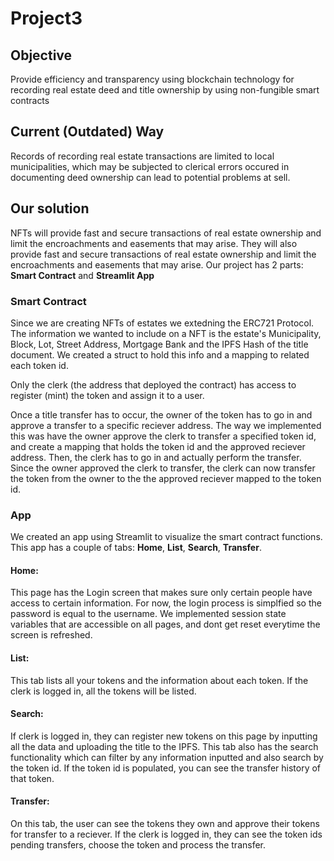 # Project3

## Objective
Provide efficiency and transparency using blockchain technology for recording real estate deed and title ownership by using non-fungible smart contracts

## Current (Outdated) Way
Records of recording real estate transactions are limited to local municipalities, which may be subjected to clerical errors occured in documenting deed ownership can lead to potential problems at sell. 

## Our solution
NFTs will provide fast and secure transactions of real estate ownership and limit the encroachments and easements that may arise. They will also provide fast and secure transactions of real estate ownership and limit the encroachments and easements that may arise. Our project has 2 parts: **Smart Contract** and **Streamlit App**

### Smart Contract
Since we are creating NFTs of estates we extedning the ERC721 Protocol. The information we wanted to include on a NFT is the estate's Municipality, Block, Lot, Street Address, Mortgage Bank and the IPFS Hash of the title document. We created a struct to hold this info and a mapping to related each token id. 

Only the clerk (the address that deployed the contract) has access to register (mint) the token and assign it to a user. 

Once a title transfer has to occur, the owner of the token has to go in and approve a transfer to a specific reciever address. The way we implemented this was have the owner approve the clerk to transfer a specified token id, and create a mapping that holds the token id and the approved reciever address. Then, the clerk has to go in and actually perform the transfer. Since the owner approved the clerk to transfer, the clerk can now transfer the token from the owner to the the approved reciever mapped to the token id. 

### App
We created an app using Streamlit to visualize the smart contract functions. This app has a couple of tabs: **Home**, **List**, **Search**, **Transfer**.

#### Home:
This page has the Login screen that makes sure only certain people have access to certain information. For now, the login process is simplfied so the password is equal to the username. We implemented session state variables that are accessible on all pages, and dont get reset everytime the screen is refreshed. 

#### List:
This tab lists all your tokens and the information about each token. If the clerk is logged in, all the tokens will be listed.

#### Search:
If clerk is logged in, they can register new tokens on this page by inputting all the data and uploading the title to the IPFS. This tab also has the search functionality which can filter by any information inputted and also search by the token id. If the token id is populated, you can see the transfer history of that token.

#### Transfer:
On this tab, the user can see the tokens they own and approve their tokens for transfer to a reciever. If the clerk is logged in, they can see the token ids pending transfers, choose the token and process the transfer. 


